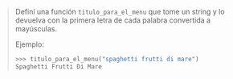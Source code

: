 > Definí una función `titulo_para_el_menu` que tome un string y lo devuelva con la primera letra de cada palabra convertida a mayúsculas.
>
> Ejemplo:
>
> ```python
> >>> titulo_para_el_menu("spaghetti frutti di mare")
> Spaghetti Frutti Di Mare
> ```